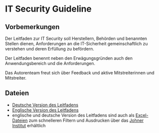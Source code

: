 # IT Security Guideline

## Vorbemerkungen

Der Leitfaden zur IT Security soll Herstellern, Behörden und benannten Stellen dienen, Anforderungen an die IT-Sicherheit gemeinschaftlich zu verstehen und deren Erfüllung zu befördern.

Der Leitfaden benennt neben den Erwägungsgründen auch den Anwendungsbereich und die Anforderungen.

Das Autorenteam freut sich über Feedback und aktive Mitstreiterinnen und Mitstreiter.

## Dateien

+ [Deutsche Version des Leitfadens](./Guideline-IT-Security_DE.md)
+ [Englische Version des Leitfadens](./Guideline-IT-Security_EN.md)
+ englische und deutsche Version des Leitfadens sind auch als [Excel-Dateien](https://www.johner-institut.de/leitfaden-it-security/) zum schnelleren Filtern und Ausdrucken über das [Johner Institut](https://www.johner-institut.de/leitfaden-it-security/) erhältlich
